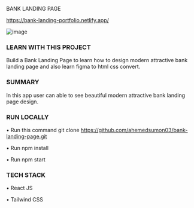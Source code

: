 BANK LANDING PAGE

https://bank-landing-portfolio.netlify.app/

 
![image](https://user-images.githubusercontent.com/70951184/204486492-45318c87-21c0-474b-b2f4-5f3b09e7c41b.png)




### LEARN WITH THIS PROJECT
Build a Bank Landing Page to learn how to design modern attractive bank landing page and also learn figma to html css convert.
### SUMMARY
In this app user can able to see beautiful modern attractive bank landing page design.
### RUN LOCALLY

•	Run this command git clone https://github.com/ahemedsumon03/bank-landing-page.git

•	Run npm install

•	Run npm start

### TECH STACK

•	React JS

•	Tailwind CSS 
